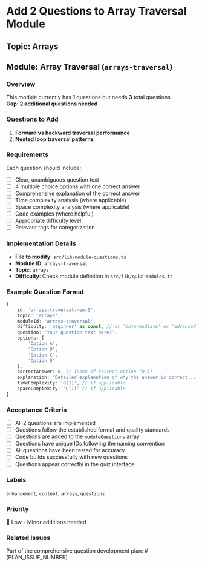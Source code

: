 # Add 2 Questions to Array Traversal Module

## Topic: Arrays
## Module: Array Traversal (`arrays-traversal`)

### Overview
This module currently has **1** questions but needs **3** total questions.  
**Gap: 2 additional questions needed**

### Questions to Add

1. **Forward vs backward traversal performance**
2. **Nested loop traversal patterns**

### Requirements
Each question should include:
- [ ] Clear, unambiguous question text
- [ ] 4 multiple choice options with one correct answer
- [ ] Comprehensive explanation of the correct answer
- [ ] Time complexity analysis (where applicable)
- [ ] Space complexity analysis (where applicable)
- [ ] Code examples (where helpful)
- [ ] Appropriate difficulty level
- [ ] Relevant tags for categorization

### Implementation Details
- **File to modify**: `src/lib/module-questions.ts`
- **Module ID**: `arrays-traversal`
- **Topic**: `arrays`
- **Difficulty**: Check module definition in `src/lib/quiz-modules.ts`

### Example Question Format
```typescript
{
    id: 'arrays-traversal-new-1',
    topic: 'arrays',
    moduleId: 'arrays-traversal',
    difficulty: 'beginner' as const, // or 'intermediate' or 'advanced'
    question: 'Your question text here?',
    options: [
        'Option A',
        'Option B', 
        'Option C',
        'Option D'
    ],
    correctAnswer: 0, // Index of correct option (0-3)
    explanation: 'Detailed explanation of why the answer is correct...',
    timeComplexity: 'O(1)', // if applicable
    spaceComplexity: 'O(1)' // if applicable
}
```

### Acceptance Criteria
- [ ] All 2 questions are implemented
- [ ] Questions follow the established format and quality standards
- [ ] Questions are added to the `moduleQuestions` array
- [ ] Questions have unique IDs following the naming convention
- [ ] All questions have been tested for accuracy
- [ ] Code builds successfully with new questions
- [ ] Questions appear correctly in the quiz interface

### Labels
`enhancement`, `content`, `arrays`, `questions`

### Priority
📝 Low - Minor additions needed

### Related Issues
Part of the comprehensive question development plan: #[PLAN_ISSUE_NUMBER]